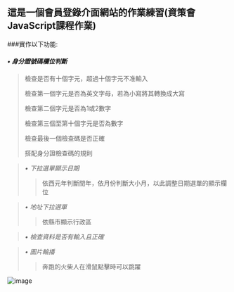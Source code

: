 ## 這是一個會員登錄介面網站的作業練習(資策會JavaScript課程作業)

###實作以下功能:
####  *•	身分證號碼欄位判斷*

>   檢查是否有十個字元，超過十個字元不准輸入
>
>檢查第一個字元是否為英文字母，若為小寫將其轉換成大寫
>
>檢查第二個字元是否為1或2數字
>
>檢查第三個至第十個字元是否為數字
>
>檢查最後一個檢查碼是否正確
>
>搭配身分證檢查碼的規則

>*•	下拉選單顯示日期*
>>依西元年判斷閏年，依月份判斷大小月，以此調整日期選單的顯示欄位

>*•	地址下拉選單*
>>依縣市顯示行政區

>*•	檢查資料是否有輸入且正確*

>*•	圖片輪播*
>>奔跑的火柴人在滑鼠點擊時可以跳躍

![image](https://user-images.githubusercontent.com/90513341/210948407-88df2faf-d48b-4b35-92b1-b7f80d4ccc52.png)
